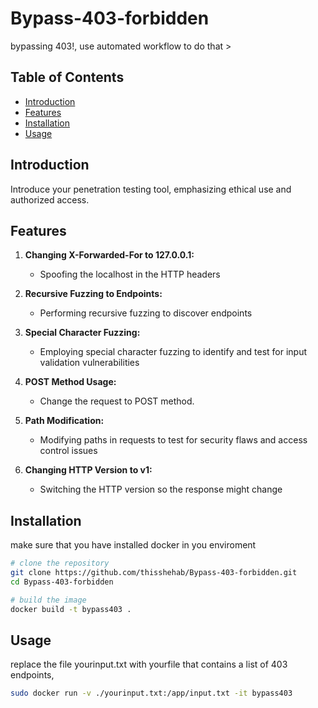 # Bypass-403-forbidden
bypassing 403!, use automated workflow to do that >
## Table of Contents

- [Introduction](#introduction)
- [Features](#features)
- [Installation](#installation)
- [Usage](#usage)

## Introduction

Introduce your penetration testing tool, emphasizing ethical use and authorized access.

## Features

1. **Changing X-Forwarded-For to 127.0.0.1:**
    - Spoofing the localhost in the HTTP headers
  
2. **Recursive Fuzzing to Endpoints:**
    - Performing recursive fuzzing to discover endpoints

3. **Special Character Fuzzing:**
    - Employing special character fuzzing to identify and test for input validation vulnerabilities

4. **POST Method Usage:**
    - Change the request to POST method.

5. **Path Modification:**
    - Modifying paths in requests to test for security flaws and access control issues

6. **Changing HTTP Version to v1:**
    - Switching the HTTP version so the response might change

## Installation

make sure that you have installed docker in you enviroment

```bash
# clone the repository
git clone https://github.com/thisshehab/Bypass-403-forbidden.git
cd Bypass-403-forbidden
```

```bash
# build the image
docker build -t bypass403 .
```
## Usage
replace the file yourinput.txt with yourfile that contains a list of 403 endpoints,

```bash
sudo docker run -v ./yourinput.txt:/app/input.txt -it bypass403
```

